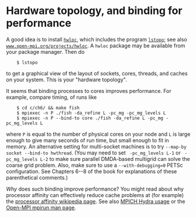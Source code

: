 Hardware topology, and binding for performance
==============================================

A good idea is to install [`hwloc`](https://www.open-mpi.org/projects/hwloc/), which includes the program [`lstopo`](https://www.open-mpi.org/projects/hwloc/lstopo/); see also [`www.open-mpi.org/projects/hwloc`](https://www.open-mpi.org/projects/hwloc/).  A `hwloc` package may be available from your package manager.  Then do

        $ lstopo

to get a graphical view of the layout of sockets, cores, threads, and caches on your system.  This is your "hardware topology".

It seems that binding processes to cores improves performance.  For example, compare timing, of runs like

        $ cd c/ch6/ && make fish
        $ mpiexec -n P ./fish -da_refine L -pc_mg -pc_mg_levels L
        $ mpiexec -n P --bind-to core ./fish -da_refine L -pc_mg -pc_mg_levels L

where `P` is equal to the number of physical cores on your node and `L` is large enough to give many seconds of run time, but small enough to fit in memory.  An alternative setting for multi-socket machines is to try `--map-by socket --bind-to hwthread`.  (You may need to set ` -pc_mg_levels L-1` or ` -pc_mg_levels L-2` to make sure parallel DMDA-based multigrid can solve the coarse grid problem.  Also, make sure to use a `--with-debugging=0` PETSc configuration.  See Chapters 6--8 of the book for explanations of these parenthetical comments.)

_Why_ does such binding improve performance?  You might read about why processor affinity can effectively reduce cache problems at (for example) the [processor affinity wikipedia page](https://en.wikipedia.org/wiki/Processor_affinity).  See also [MPICH Hydra usage](https://wiki.mpich.org/mpich/index.php/Using_the_Hydra_Process_Manager) or the [Open-MPI mpirun man page](https://www.open-mpi.org/doc/current/man1/mpirun.1.php).

